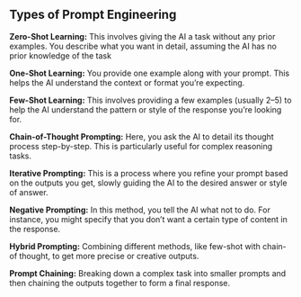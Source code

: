 ## **Types of Prompt Engineering**

**Zero-Shot Learning:**  This involves giving the AI a task without any prior 
examples. You describe what you want in detail, assuming the AI has no prior 
knowledge of the task

**One-Shot Learning:** You provide one example along with your prompt. This 
helps the AI understand the context or format youʼre expecting.

**Few-Shot Learning:** This involves providing a few examples (usually 25 to 
help the AI understand the pattern or style of the response youʼre looking for.

**Chain-of-Thought Prompting:** Here, you ask the AI to detail its thought 
process step-by-step. This is particularly useful for complex reasoning tasks.

**Iterative Prompting:** This is a process where you refine your prompt based 
on the outputs you get, slowly guiding the AI to the desired answer or style of 
answer.

**Negative Prompting:** In this method, you tell the AI what not to do. For 
instance, you might specify that you donʼt want a certain type of content in the 
response.

**Hybrid Prompting:** Combining different methods, like few-shot with chain-of
thought, to get more precise or creative outputs.

**Prompt Chaining:** Breaking down a complex task into smaller prompts and 
then chaining the outputs together to form a final response.

